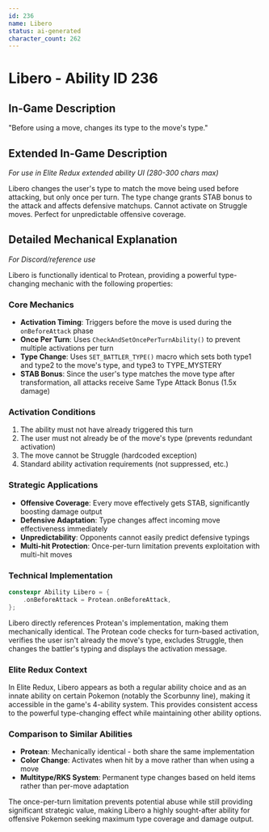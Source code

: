 ```yaml
---
id: 236
name: Libero
status: ai-generated
character_count: 262
---
```


# Libero - Ability ID 236

## In-Game Description
"Before using a move, changes its type to the move's type."

## Extended In-Game Description
*For use in Elite Redux extended ability UI (280-300 chars max)*

Libero changes the user's type to match the move being used before attacking, but only once per turn. The type change grants STAB bonus to the attack and affects defensive matchups. Cannot activate on Struggle moves. Perfect for unpredictable offensive coverage.

## Detailed Mechanical Explanation
*For Discord/reference use*

Libero is functionally identical to Protean, providing a powerful type-changing mechanic with the following properties:

### Core Mechanics
- **Activation Timing**: Triggers before the move is used during the `onBeforeAttack` phase
- **Once Per Turn**: Uses `CheckAndSetOncePerTurnAbility()` to prevent multiple activations per turn
- **Type Change**: Uses `SET_BATTLER_TYPE()` macro which sets both type1 and type2 to the move's type, and type3 to TYPE_MYSTERY
- **STAB Bonus**: Since the user's type matches the move type after transformation, all attacks receive Same Type Attack Bonus (1.5x damage)

### Activation Conditions
1. The ability must not have already triggered this turn
2. The user must not already be of the move's type (prevents redundant activation)
3. The move cannot be Struggle (hardcoded exception)
4. Standard ability activation requirements (not suppressed, etc.)

### Strategic Applications
- **Offensive Coverage**: Every move effectively gets STAB, significantly boosting damage output
- **Defensive Adaptation**: Type changes affect incoming move effectiveness immediately
- **Unpredictability**: Opponents cannot easily predict defensive typings
- **Multi-hit Protection**: Once-per-turn limitation prevents exploitation with multi-hit moves

### Technical Implementation
```cpp
constexpr Ability Libero = {
    .onBeforeAttack = Protean.onBeforeAttack,
};
```

Libero directly references Protean's implementation, making them mechanically identical. The Protean code checks for turn-based activation, verifies the user isn't already the move's type, excludes Struggle, then changes the battler's typing and displays the activation message.

### Elite Redux Context
In Elite Redux, Libero appears as both a regular ability choice and as an innate ability on certain Pokemon (notably the Scorbunny line), making it accessible in the game's 4-ability system. This provides consistent access to the powerful type-changing effect while maintaining other ability options.

### Comparison to Similar Abilities
- **Protean**: Mechanically identical - both share the same implementation
- **Color Change**: Activates when hit by a move rather than when using a move
- **Multitype/RKS System**: Permanent type changes based on held items rather than per-move adaptation

The once-per-turn limitation prevents potential abuse while still providing significant strategic value, making Libero a highly sought-after ability for offensive Pokemon seeking maximum type coverage and damage output.